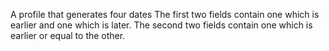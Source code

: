 A profile that generates four dates
The first two fields contain one which is earlier and one which is later.
The second two fields contain one which is earlier or equal to the other.